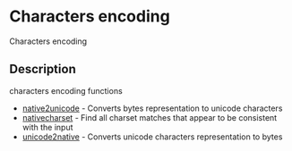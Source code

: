# Characters encoding

Characters encoding

## Description

characters encoding functions

- [native2unicode](native2unicode.md) - Converts bytes representation to unicode characters
- [nativecharset](nativecharset.md) - Find all charset matches that appear to be consistent with the input
- [unicode2native](unicode2native.md) - Converts unicode characters representation to bytes
